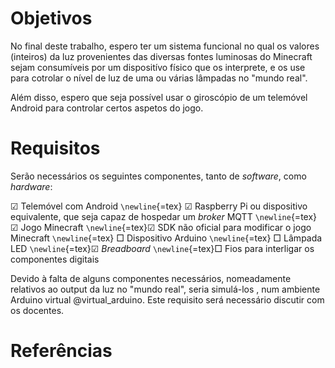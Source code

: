 # Objetivos

No final deste trabalho, espero ter um sistema funcional no qual os
valores (inteiros) da luz provenientes das diversas fontes luminosas do
Minecraft sejam consumíveis por um dispositívo físico que os interprete,
e os use para cotrolar o nível de luz de uma ou várias lâmpadas no
"mundo real".

Além disso, espero que seja possível usar o giroscópio de um telemóvel
Android para controlar certos aspetos do jogo.

# Requisitos

Serão necessários os seguintes componentes, tanto de *software*, como
*hardware*:

$\CheckedBox$ Telemóvel com Android `\newline`{=tex} $\CheckedBox$
Raspberry Pi ou dispositivo equivalente, que seja capaz de hospedar um
*broker* MQTT `\newline`{=tex} $\CheckedBox$ Jogo Minecraft
`\newline`{=tex}$\CheckedBox$ SDK não oficial para modificar o jogo
Minecraft `\newline`{=tex} $\Box$ Dispositivo Arduino `\newline`{=tex}
$\Box$ Lâmpada LED `\newline`{=tex}$\CheckedBox$ *Breadboard*
`\newline`{=tex}$\Box$ Fios para interligar os componentes digitais

Devido à falta de alguns componentes necessários, nomeadamente relativos
ao output da luz no "mundo real", seria simulá-los , num ambiente
Arduino virtual @virtual_arduino. Este requisito será necessário
discutir com os docentes.

# Referências
